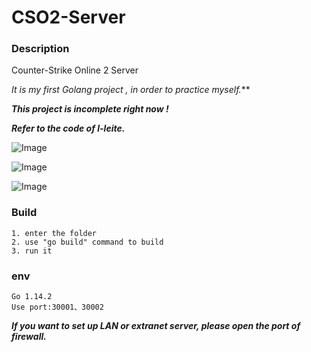 # CSO2-Server

### Description

Counter-Strike Online 2 Server

*It is my first Golang project , in order to practice myself.***

***This project is incomplete right now !***

***Refer to the code of l-leite.***

![Image](https://github.com/KouKouChan/CSO2-Server/blob/master/photos/main.png)

![Image](https://github.com/KouKouChan/CSO2-Server/blob/master/photos/intro.png)

![Image](https://github.com/KouKouChan/CSO2-Server/blob/master/photos/channel.png)

### Build

    1. enter the folder
    2. use "go build" command to build
    3. run it

### env

    Go 1.14.2
    Use port:30001、30002

***If you want to set up LAN or extranet server, please open the port of firewall.***
